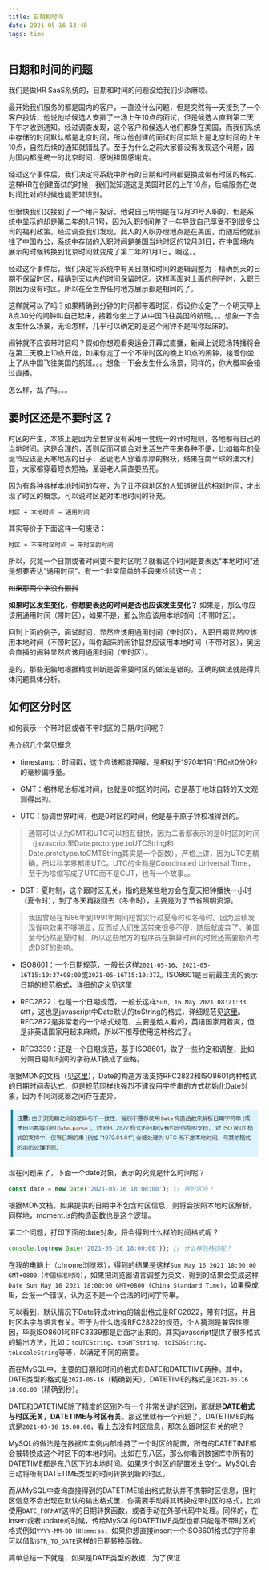 ```yaml
---
title: 日期和时间
date: 2021-05-16 13:40
tags: time
---
```


## 日期和时间的问题

我们是做HR SaaS系统的，日期和时间的问题没给我们少添麻烦。

最开始我们服务的都是国内的客户，一直没什么问题，但是突然有一天接到了一个客户投诉，他说他给候选人安排了一场上午10点的面试，但是候选人直到第二天下午才收到通知。经过调查发现，这个客户和候选人他们都身在美国，而我们系统中存储的时间默认都是北京时间，所以他创建的面试时间实际上是北京时间的上午10点，自然后续的通知就错乱了。至于为什么之前大家都没有发现这个问题，因为国内都是统一的北京时间，感谢祖国感谢党。

经过这个事件后，我们决定将系统中所有的日期和时间都更换成带有时区的格式，这样HR在创建面试的时候，我们就知道这是美国时区的上午10点，后端服务在做时间比对的时候也能正常识别。

但很快我们又接到了一个用户投诉，他说自己明明是在12月31号入职的，但是系统中显示的却是第二年的1月1号，因为入职时间差了一年导致自己享受不到很多公司的福利政策。经过调查我们发现，此人的入职办理地点是在美国，而随后他就前往了中国办公，系统中存储的入职时间是美国当地时区的12月31日，在中国境内展示的时候转换到北京时间就变成了第二年的1月1日。啊这。。

经过这个事件后，我们决定将系统中有关日期和时间的逻辑调整为：精确到天的日期不保留时区，精确到天以内的时间保留时区。这样再面对上面的例子时，入职日期因为没有时区，所以在全世界任何地方展示都是相同的了。

这样就可以了吗？如果精确到分钟的时间都带着时区，假设你设定了一个明天早上8点30分的闹钟叫自己起床，接着你坐上了从中国飞往美国的航班。。。想象一下会发生什么场景，无论怎样，几乎可以确定的是这个闹钟不是叫你起床的。

闹钟就不应该带时区吗？假如你想观看奥运会开幕式直播，新闻上说现场转播将会在第二天晚上10点开始，如果你定了一个不带时区的晚上10点的闹钟，接着你坐上了从中国飞往美国的航班。。。想象一下会发生什么场景，同样的，你大概率会错过直播。

怎么样，乱了吗。。。

## 要时区还是不要时区？

时区的产生，本质上是因为全世界没有采用一套统一的计时规则，各地都有自己的当地时间。这是合理的，否则反而可能会对生活生产带来各种不便，比如每年的圣诞节应该是天寒地冻的日子，圣诞老人穿着厚厚的棉袄，结果在南半球的澳大利亚，大家都穿着短衣短袖，圣诞老人简直要热死。

因为有各种各样本地时间的存在，为了让不同地区的人知道彼此的相对时间，才出现了时区的概念，可以说时区是对本地时间的补充。

```
时区 + 本地时间 = 通用时间
```

其实等价于下面这样一句废话：

```
时区 + 不带时区时间 = 带时区的时间
```

所以，究竟一个日期或者时间要不要时区呢？就看这个时间是要表达“本地时间”还是想要表达“通用时间”。有一个非常简单的手段来检验这一点：

~~如果那两个字没有颤抖~~

**如果时区发生变化，你想要表达的时间是否也应该发生变化？** 如果是，那么你应该用通用时间（带时区），如果不是，那么你应该用本地时间（不带时区）。

回到上面的例子，面试时间，显然应该用通用时间（带时区），入职日期显然应该用本地时间（不带时区），叫你起床的闹钟显然应该用本地时间（不带时区），奥运会直播的闹钟显然应该用通用时间（带时区）。

是的，那些无脑地根据精度判断是否需要时区的做法是错的，正确的做法就是得具体问题具体分析。

## 如何区分时区

如何表示一个带时区或者不带时区的日期/时间呢？

先介绍几个常见概念

- timestamp：时间戳，这个应该都能理解，是相对于1970年1月1日0点0分0秒的毫秒偏移量。

- GMT：格林尼治标准时间，也就是0时区的时间，它是基于地球自转的天文观测得出的。
- UTC：协调世界时间，也是0时区的时间，他是基于原子钟校准得到的。

> 通常可以认为GMT和UTC可以相互替换，因为二者都表示的是0时区的时间（javascript里Date.prototype.toUTCString和Date.prototype.toGMTString其实是一个函数）。严格上讲，因为UTC更精确，所以科学界都用UTC。UTC的全称是Coordinated Universal Time，至于为啥缩写成了UTC而不是CUT，也有一个故事。。

- DST：夏时制，这个跟时区无关，指的是某些地方会在夏天把钟播快一小时（夏令时），到了冬天再拨回去（冬令时），主要是为了节省照明资源。

> 我国曾经在1986年到1991年期间短暂实行过夏令时和冬令时。因为后续发现省电效果不够明显，反而给人们生活带来很多不便，随后就废弃了。美国至今仍然是夏时制，所以这些地方的程序员在换算时间的时候还需要额外考虑DST的影响。

- ISO8601：一个日期规范，一般长这样`2021-05-16`、`2021-05-16T15:10:37+08:00`或`2021-05-16T15:10:37Z`。ISO8601是目前最主流的表示日期的规范格式，详细的定义见[这里](https://en.wikipedia.org/wiki/ISO_8601)

- RFC2822：也是一个日期规范，一般长这样`Sun, 16 May 2021 08:21:33 GMT`，这也是javascript中Date默认的toString的格式，详细规范见[这里](https://datatracker.ietf.org/doc/html/rfc2822#section-3.3)。RFC2822是非常老的一个格式规范，主要是给人看的，英语国家用着爽，但是非英语国家用起来麻烦，所以不推荐使用这种格式了。

- RFC3339：还是一个日期规范，基于ISO8601，做了一些约定和调整，比如分隔日期和时间的字符从T换成了空格。

根据MDN的文档（见[这里](https://developer.mozilla.org/zh-CN/docs/Web/JavaScript/Reference/Global_Objects/Date/parse#parameters)），Date的构造方法支持RFC2822和ISO8601两种格式的日期时间表达式，但是规范同样也强烈不建议用字符串的方式初始化Date对象，因为不同浏览器之间存在差异。

![Do not use date string](./date-parse.png)

现在问题来了，下面一个date对象，表示的究竟是什么时间呢？

```js
const date = new Date('2021-05-16 18:00:00'); // 带时区吗？
```

根据MDN文档，如果提供的日期中不包含时区信息，则将会按照本地时区解析。同样地，moment.js的构造函数也是这个逻辑。

第二个问题，打印下面的date对象，将会得到什么样的时间格式呢？

```js
console.log(new Date('2021-05-16 18:00:00')); // 什么样的格式呢？
```

在我的电脑上（chrome浏览器），得到的结果是这样`Sun May 16 2021 18:00:00 GMT+0800 (中国标准时间)`，如果把浏览器语言调整为英文，得到的结果会变成这样`Date Sun May 16 2021 18:00:00 GMT+0800 (China Standard Time)`，如果换成IE，会报一个错误，认为这不是一个合法的时间字符串。

可以看到，默认情况下Date转成string的输出格式是RFC2822，带有时区，并且时区名字与语言有关。至于为什么选择RFC2822的规范，个人猜测是兼容性原因，毕竟ISO8601和RFC3339都是后面才出来的。其实javascript提供了很多格式的输出方法，比如：`toUTCString`、`toGMTString`、`toISOString`、`toLocaleString`等等，以满足不同的需要。

而在MySQL中，主要的日期和时间的格式有DATE和DATETIME两种。其中，DATE类型的格式是`2021-05-16`（精确到天），DATETIME的格式是`2021-05-16 18:00:00`（精确到秒）。

DATE和DATETIME除了精度的区别外有一个非常关键的区别，那就是**DATE格式与时区无关，DATETIME与时区有关**。那这里就有一个问题了，DATETIME的格式是`2021-05-16 18:00:00`，看上去没有时区信息，那怎么跟时区有关的呢？

MySQL的做法是在数据库实例内部维持了一个时区的配置，所有的DATETIME都会被转换成这个时区下的本地时间。比如在东八区，那么你看到数据库中所有的DATETIME都是东八区下的本地时间。如果这个时区的配置发生变化，MySQL会自动将所有DATETIME类型的时间转换到新的时区。

而从MySQL中查询直接得到的DATETIME输出格式默认并不携带时区信息，但时区信息不会出现在默认的输出格式里，你需要手动将其转换成带时区的格式，比如使用`DATE_FORMAT`这样的日期转换函数，或者手动在外部代码中处理。同样的，在insert或者update的时候，传给MySQL的DATETIME类型也都只能是不带时区的格式例如`YYYY-MM-DD HH:mm:ss`，如果你想直接insert一个ISO8601格式的字符串可以借助`STR_TO_DATE`这样的日期转换函数。

简单总结一下就是，如果是DATE类型的数据，为了保证
